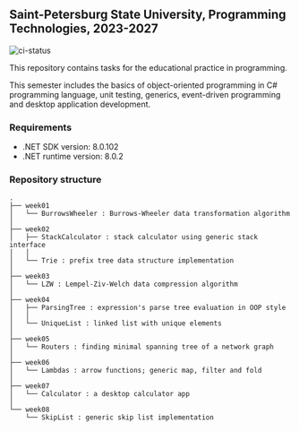 ## Saint-Petersburg State University, Programming Technologies, 2023-2027

![ci-status](https://github.com/bygu4/Semester2/actions/workflows/ci.yml/badge.svg?event=push)

This repository contains tasks for the educational practice in programming.

This semester includes the basics of object-oriented programming in C# programming language, unit testing,
generics, event-driven programming and desktop application development.

### Requirements

- .NET SDK version: 8.0.102
- .NET runtime version: 8.0.2

### Repository structure

```
.
├── week01
│   └── BurrowsWheeler : Burrows-Wheeler data transformation algorithm
│
├── week02
│   ├── StackCalculator : stack calculator using generic stack interface
│   │
│   └── Trie : prefix tree data structure implementation
│
├── week03
│   └── LZW : Lempel-Ziv-Welch data compression algorithm
│
├── week04
│   ├── ParsingTree : expression's parse tree evaluation in OOP style
│   │
│   └── UniqueList : linked list with unique elements
│
├── week05
│   └── Routers : finding minimal spanning tree of a network graph
│
├── week06
│   └── Lambdas : arrow functions; generic map, filter and fold
│
├── week07
│   └── Calculator : a desktop calculator app
│
└── week08
    └── SkipList : generic skip list implementation
```
